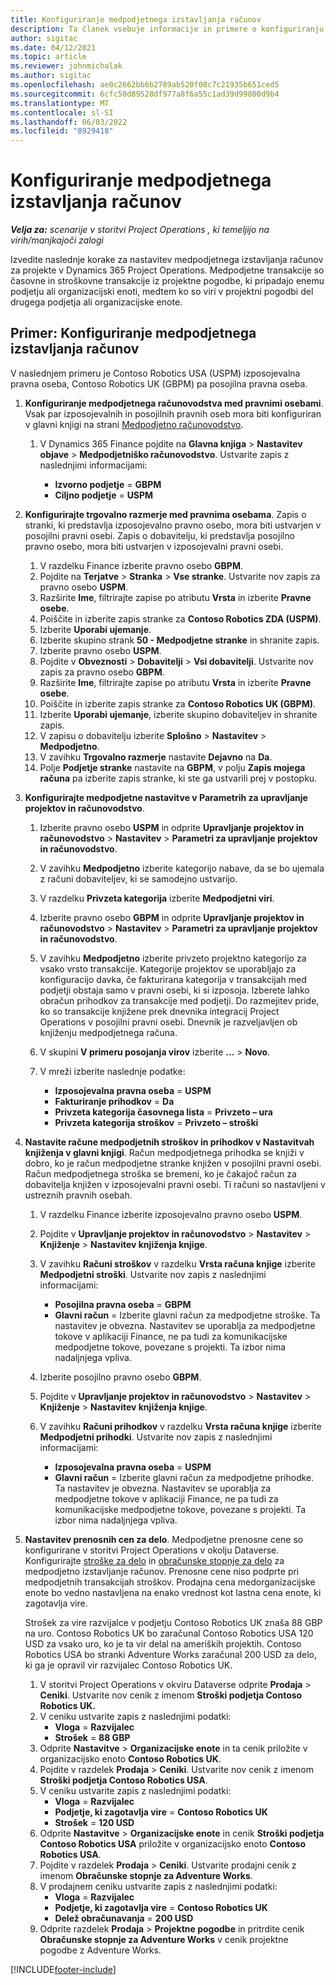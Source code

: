 ```yaml
---
title: Konfiguriranje medpodjetnega izstavljanja računov
description: Ta članek vsebuje informacije in primere o konfiguriranju medpodjetniškega izdajanja računov za projekte.
author: sigitac
ms.date: 04/12/2021
ms.topic: article
ms.reviewer: johnmichalak
ms.author: sigitac
ms.openlocfilehash: ae0c2662bb6b2789ab520f08c7c21935b651ced5
ms.sourcegitcommit: 6cfc50d89528df977a8f6a55c1ad39d99800d9b4
ms.translationtype: MT
ms.contentlocale: sl-SI
ms.lasthandoff: 06/03/2022
ms.locfileid: "8929418"
---
```

# <a name="configure-intercompany-invoicing"></a>Konfiguriranje medpodjetnega izstavljanja računov

_**Velja za:** scenarije v storitvi Project Operations , ki temeljijo na virih/manjkajoči zalogi_

Izvedite naslednje korake za nastavitev medpodjetnega izstavljanja računov za projekte v Dynamics 365 Project Operations. Medpodjetne transakcije so časovne in stroškovne transakcije iz projektne pogodbe, ki pripadajo enemu podjetju ali organizacijski enoti, medtem ko so viri v projektni pogodbi del drugega podjetja ali organizacijske enote.

## <a name="example-configure-intercompany-invoicing"></a>Primer: Konfiguriranje medpodjetnega izstavljanja računov

V naslednjem primeru je Contoso Robotics USA (USPM) izposojevalna pravna oseba, Contoso Robotics UK (GBPM) pa posojilna pravna oseba. 

1. **Konfiguriranje medpodjetnega računovodstva med pravnimi osebami**. Vsak par izposojevalnih in posojilnih pravnih oseb mora biti konfiguriran v glavni knjigi na strani [Medpodjetno računovodstvo](/dynamics365/finance/general-ledger/intercompany-accounting-setup).
    
    1. V Dynamics 365 Finance pojdite na **Glavna knjiga** > **Nastavitev objave** > **Medpodjetniško računovodstvo**. Ustvarite zapis z naslednjimi informacijami:

        - **Izvorno podjetje** = **GBPM**
        - **Ciljno podjetje** = **USPM**

2. **Konfigurirajte trgovalno razmerje med pravnima osebama**. Zapis o stranki, ki predstavlja izposojevalno pravno osebo, mora biti ustvarjen v posojilni pravni osebi. Zapis o dobavitelju, ki predstavlja posojilno pravno osebo, mora biti ustvarjen v izposojevalni pravni osebi.

     1. V razdelku Finance izberite pravno osebo **GBPM**.
     2. Pojdite na **Terjatve** > **Stranka** > **Vse stranke**. Ustvarite nov zapis za pravno osebo **USPM**.
     3. Razširite **Ime**, filtrirajte zapise po atributu **Vrsta** in izberite **Pravne osebe**. 
     4. Poiščite in izberite zapis stranke za **Contoso Robotics ZDA (USPM)**.
     5. Izberite **Uporabi ujemanje**. 
     6. Izberite skupino strank **50 - Medpodjetne stranke** in shranite zapis.
     7. Izberite pravno osebo **USPM**.
     8. Pojdite v **Obveznosti** > **Dobavitelji** > **Vsi dobavitelji**. Ustvarite nov zapis za pravno osebo **GBPM**.
     9. Razširite **Ime**, filtrirajte zapise po atributu **Vrsta** in izberite **Pravne osebe**. 
     10. Poiščite in izberite zapis stranke za **Contoso Robotics UK (GBPM)**.
     11. Izberite **Uporabi ujemanje**, izberite skupino dobaviteljev in shranite zapis.
     12. V zapisu o dobavitelju izberite **Splošno** > **Nastavitev** > **Medpodjetno**.
     13. V zavihku **Trgovalno razmerje** nastavite **Dejavno** na **Da**.
     14. Polje **Podjetje stranke** nastavite na **GBPM**, v polju **Zapis mojega računa** pa izberite zapis stranke, ki ste ga ustvarili prej v postopku.

3. **Konfigurirajte medpodjetne nastavitve v Parametrih za upravljanje projektov in računovodstvo**. 

    1. Izberite pravno osebo **USPM** in odprite **Upravljanje projektov in računovodstvo** > **Nastavitev** > **Parametri za upravljanje projektov in računovodstvo**.
    2. V zavihku **Medpodjetno** izberite kategorijo nabave, da se bo ujemala z računi dobaviteljev, ki se samodejno ustvarijo.
    3. V razdelku **Privzeta kategorija** izberite **Medpodjetni viri**.
    4. Izberite pravno osebo **GBPM** in odprite **Upravljanje projektov in računovodstvo** > **Nastavitev** > **Parametri za upravljanje projektov in računovodstvo**.
    5. V zavihku **Medpodjetno** izberite privzeto projektno kategorijo za vsako vrsto transakcije. Kategorije projektov se uporabljajo za konfiguracijo davka, če fakturirana kategorija v transakcijah med podjetji obstaja samo v pravni osebi, ki si izposoja. Izberete lahko obračun prihodkov za transakcije med podjetji. Do razmejitev pride, ko so transakcije knjižene prek dnevnika integracij Project Operations v posojilni pravni osebi. Dnevnik je razveljavljen ob knjiženju medpodjetnega računa.
    6. V skupini **V primeru posojanja virov** izberite **...** > **Novo**. 
    7. V mreži izberite naslednje podatke:

          - **Izposojevalna pravna oseba** = **USPM**
          - **Fakturiranje prihodkov** = **Da**
          - **Privzeta kategorija časovnega lista** = **Privzeto – ura**
          - **Privzeta kategorija stroškov** = **Privzeto – stroški**

4. **Nastavite račune medpodjetnih stroškov in prihodkov v Nastavitvah knjiženja v glavni knjigi**. Račun medpodjetnega prihodka se knjiži v dobro, ko je račun medpodjetne stranke knjižen v posojilni pravni osebi. Račun medpodjetnega stroška se bremeni, ko je čakajoč račun za dobavitelja knjižen v izposojevalni pravni osebi. Ti računi so nastavljeni v ustreznih pravnih osebah. 
      
     1. V razdelku Finance izberite izposojevalno pravno osebo **USPM**. 
     2. Pojdite v **Upravljanje projektov in računovodstvo** > **Nastavitev** > **Knjiženje** > **Nastavitev knjiženja knjige**. 
     3. V zavihku **Računi stroškov** v razdelku **Vrsta računa knjige** izberite **Medpodjetni stroški**. Ustvarite nov zapis z naslednjimi informacijami:
      
        - **Posojilna pravna oseba** = **GBPM**
        - **Glavni račun** = Izberite glavni račun za medpodjetne stroške. Ta nastavitev je obvezna. Nastavitev se uporablja za medpodjetne tokove v aplikaciji Finance, ne pa tudi za komunikacijske medpodjetne tokove, povezane s projekti. Ta izbor nima nadaljnjega vpliva. 
        
     4. Izberite posojilno pravno osebo **GBPM**. 
     5. Pojdite v **Upravljanje projektov in računovodstvo** > **Nastavitev** > **Knjiženje** > **Nastavitev knjiženja knjige**. 
     6. V zavihku **Računi prihodkov** v razdelku **Vrsta računa knjige** izberite **Medpodjetni prihodki**. Ustvarite nov zapis z naslednjimi informacijami:

        - **Izposojevalna pravna oseba** = **USPM**
        - **Glavni račun** = Izberite glavni račun za medpodjetne prihodke. Ta nastavitev je obvezna. Nastavitev se uporablja za medpodjetne tokove v aplikaciji Finance, ne pa tudi za komunikacijske medpodjetne tokove, povezane s projekti. Ta izbor nima nadaljnjega vpliva. 

5. **Nastavitev prenosnih cen za delo**. Medpodjetne prenosne cene so konfigurirane v storitvi Project Operations v okolju Dataverse. Konfigurirajte [stroške za delo](../pricing-costing/set-up-labor-cost-rate.md#transfer-pricing-and-costs-for-resources-outside-of-your-division-or-legal-entity) in [obračunske stopnje za delo](../pricing-costing/set-up-labor-bill-rate.md#transfer-pricing-or-set-up-bill-rates-for-resources-from-other-organizational-units-or-divisions) za medpodjetno izstavljanje računov. Prenosne cene niso podprte pri medpodjetnih transakcijah stroškov. Prodajna cena medorganizacijske enote bo vedno nastavljena na enako vrednost kot lastna cena enote, ki zagotavlja vire.

      Strošek za vire razvijalce v podjetju Contoso Robotics UK znaša 88 GBP na uro. Contoso Robotics UK bo zaračunal Contoso Robotics USA 120 USD za vsako uro, ko je ta vir delal na ameriških projektih. Contoso Robotics USA bo stranki Adventure Works zaračunal 200 USD za delo, ki ga je opravil vir razvijalec Contoso Robotics UK.

      1. V storitvi Project Operations v okviru Dataverse odprite **Prodaja** > **Ceniki**. Ustvarite nov cenik z imenom **Stroški podjetja Contoso Robotics UK.** 
      2. V ceniku ustvarite zapis z naslednjimi podatki:
         - **Vloga** = **Razvijalec**
         - **Strošek** = **88 GBP**
      3. Odprite **Nastavitve** > **Organizacijske enote** in ta cenik priložite v organizacijsko enoto **Contoso Robotics UK**.
      4. Pojdite v razdelek **Prodaja** > **Ceniki**. Ustvarite nov cenik z imenom **Stroški podjetja Contoso Robotics USA**. 
      5. V ceniku ustvarite zapis z naslednjimi podatki:
          - **Vloga** = **Razvijalec**
          - **Podjetje, ki zagotavlja vire** = **Contoso Robotics UK**
          - **Strošek** = **120 USD**
      6. Odprite **Nastavitve** > **Organizacijske enote** in cenik **Stroški podjetja Contoso Robotics USA** priložite v organizacijsko enoto **Contoso Robotics USA**.
      7. Pojdite v razdelek **Prodaja** > **Ceniki**. Ustvarite prodajni cenik z imenom **Obračunske stopnje za Adventure Works**. 
      8. V prodajnem ceniku ustvarite zapis z naslednjimi podatki:
          - **Vloga** = **Razvijalec**
          - **Podjetje, ki zagotavlja vire** = **Contoso Robotics UK**
          - **Delež obračunavanja** = **200 USD**
      9. Odprite razdelek **Prodaja** > **Projektne pogodbe** in pritrdite cenik **Obračunske stopnje za Adventure Works** v cenik projektne pogodbe z Adventure Works.


[!INCLUDE[footer-include](../includes/footer-banner.md)]

